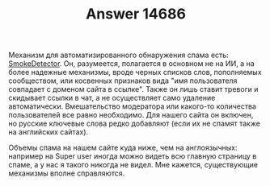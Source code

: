 ﻿---
title: "Answer 14686"
se.owner.user_id: 240512
se.owner.display_name: "SmallSoft"
se.owner.link: "https://ru.meta.stackoverflow.com/users/240512/smallsoft"
se.answer_id: 14686
se.question_id: 14682
se.post_type: answer
se.is_accepted: True
---
<p>Механизм для автоматизированного обнаружения спама есть: <a href="https://github.com/Charcoal-SE/SmokeDetector" rel="nofollow noreferrer">SmokeDetector</a>. Он, разумеется, полагается в основном не на ИИ, а на более надежные механизмы, вроде черных списков слов, пополняемых сообществом, или косвенных признаков вида &quot;имя пользователя совпадает с доменом сайта в ссылке&quot;. Также он лишь ставит тревоги и скидывает ссылки в чат, а не осуществляет само удаление автоматически. Вмешательство модератора или какого-то количества пользователей все равно необходимо. Для нашего сайта он включен, но русские ключевые слова редко добавляют (если их не спамят также на английских сайтах).</p>
<p>Объемы спама на нашем сайте куда ниже, чем на англоязычных: например на Super user иногда можно видеть всю главную страницу в спаме, а у нас я такого никогда не видел. Мне кажется, существующие механизмы вполне справляются.</p>
